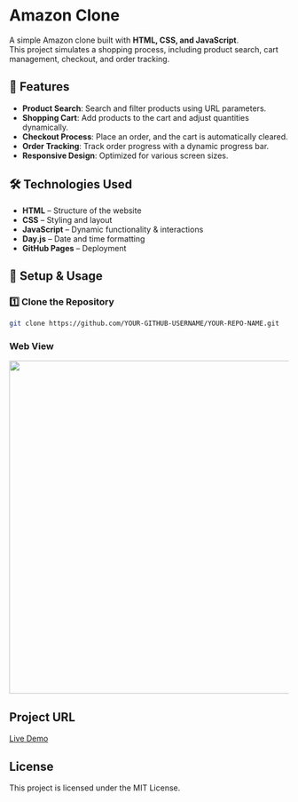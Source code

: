 # Amazon Clone

A simple Amazon clone built with **HTML, CSS, and JavaScript**.  
This project simulates a shopping process, including product search, cart management, checkout, and order tracking.

## 🚀 Features

- **Product Search**: Search and filter products using URL parameters.
- **Shopping Cart**: Add products to the cart and adjust quantities dynamically.
- **Checkout Process**: Place an order, and the cart is automatically cleared.
- **Order Tracking**: Track order progress with a dynamic progress bar.
- **Responsive Design**: Optimized for various screen sizes.

## 🛠️ Technologies Used

- **HTML** – Structure of the website
- **CSS** – Styling and layout
- **JavaScript** – Dynamic functionality & interactions
- **Day.js** – Date and time formatting
- **GitHub Pages** – Deployment

## 📂 Setup & Usage

### 1️⃣ **Clone the Repository**
```sh
git clone https://github.com/YOUR-GITHUB-USERNAME/YOUR-REPO-NAME.git
```

### Web View
<img width="600" src="https://github.com/user-attachments/assets/df9a1ced-8b88-4cbf-815f-639ff2adfe6e" />

## Project URL

[Live Demo](https://mojoschuck.github.io/javascript-amazon-project)

## License

This project is licensed under the MIT License.
